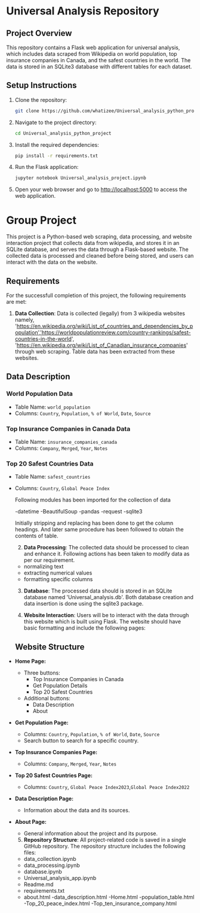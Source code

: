 # Universal Analysis Repository

## Project Overview

This repository contains a Flask web application for universal analysis, which includes data scraped from Wikipedia on world population, top insurance companies in Canada, and the safest countries in the world. The data is stored in an SQLite3 database with different tables for each dataset.

## Setup Instructions
 
1. Clone the repository:
 
   ```bash
   git clone https://github.com/whatizee/Universal_analysis_python_project
   ```
 
2. Navigate to the project directory:
 
   ```bash
   cd Universal_analysis_python_project
   ```
 
3. Install the required dependencies:
 
   ```bash
   pip install -r requirements.txt
   ```
 
4. Run the Flask application:
 
   ```bash
   jupyter notebook Universal_analysis_project.ipynb
   ```
 
5. Open your web browser and go to [http://localhost:5000](http://localhost:5000) to access the web application.

# Group Project
This project is a Python-based web scraping, data processing, and website interaction project that collects data from wikipedia, 
and stores it in an SQLite database, and serves the data through a Flask-based website. The collected data is processed and cleaned before being stored, 
and users can interact with the data on the website.

## Requirements

For the successfull completion of this project, the following requirements are met:

1. **Data Collection**: Data is collected (legally) from 3 wikipedia websites namely, 'https://en.wikipedia.org/wiki/List_of_countries_and_dependencies_by_population','https://worldpopulationreview.com/country-rankings/safest-countries-in-the-world', 'https://en.wikipedia.org/wiki/List_of_Canadian_insurance_companies' through web scraping. Table data has been extracted from these websites.
## Data Description
 
### World Population Data
 
- Table Name: `world_population`
- Columns: `Country`, `Population`, `% of World`, `Date`, `Source`
 
### Top Insurance Companies in Canada Data
 
- Table Name: `insurance_companies_canada`
- Columns: `Company`, `Merged`, `Year`, `Notes`
 
### Top 20 Safest Countries Data
 
- Table Name: `safest_countries`
- Columns: `Country`, `Global Peace Index`
 


   Following modules has been imported for the collection of data

   -datetime
   -BeautifulSoup
   -pandas
   -request
   -sqlite3

   Initially stripping and replacing has been done to get the column headings. And later same procedure has been followed to obtain the contents of table.

   2. **Data Processing**: The collected data should be processed to clean and enhance it. Following actions has been taken to modify data as per our requirement.

   - normalizing text
   - extracting numerical values
   - formatting specific columns

   3. **Database**: The processed data should is stored in an SQLite database named 'Universal_analysis.db'. Both database creation and data insertion is done using the sqlite3 package.

   4. **Website Interaction**: Users will be to interact with the data through this website which is built using Flask. The website should have basic formatting and include the following pages:

   ## Website Structure
 
- **Home Page:**
  - Three buttons: 
    - Top Insurance Companies in Canada
    - Get Population Details
    - Top 20 Safest Countries
  - Additional buttons: 
    - Data Description
    - About
 
- **Get Population Page:**
  - Columns: `Country`, `Population`, `% of World`, `Date`, `Source`
  - Search button to search for a specific country.
 
- **Top Insurance Companies Page:**
  - Columns: `Company`, `Merged`, `Year`, `Notes`
 
- **Top 20 Safest Countries Page:**
  - Columns: `Country`, `Global Peace Index2023`,`Global Peace Index2022`
 
- **Data Description Page:**
  - Information about the data and its sources.
 
- **About Page:**
  - General information about the project and its purpose.

  5. **Repository Structure**: All project-related code is saved in a single GitHub repository. The repository structure includes the following files:

   - data_collection.ipynb
   - data_processing.ipynb
   - database.ipynb
   - Universal_analysis_app.ipynb
   - Readme.md
   - requirements.txt
   - about.html
   -data_description.html
   -Home.html
   -population_table.html
   -Top_20_peace_index.html
   -Top_ten_insurance_company.html
